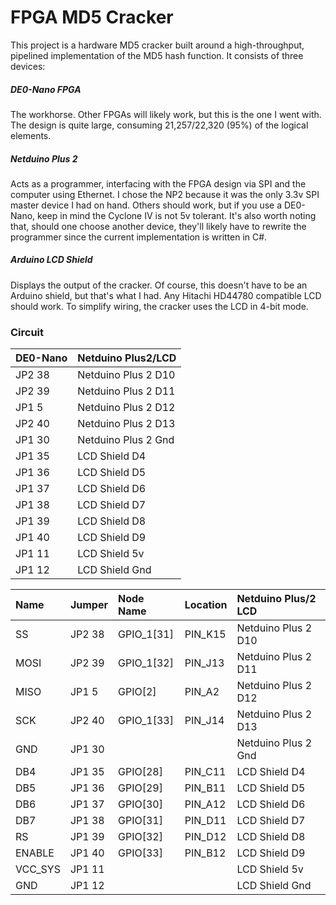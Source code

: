 # FPGA MD5 Cracker

This project is a hardware MD5 cracker built around a high-throughput, pipelined implementation of the MD5 hash function. It consists of three devices:

##### DE0-Nano FPGA
The workhorse. Other FPGAs will likely work, but this is the one I went with. The design is quite large, consuming 21,257/22,320 (95%) of the logical elements.

##### Netduino Plus 2
Acts as a programmer, interfacing with the FPGA design via SPI and the computer using Ethernet. I chose the NP2 because it was the only 3.3v SPI master device I had on hand. Others should work, but if you use a DE0-Nano, keep in mind the Cyclone IV is not 5v tolerant. It's also worth noting that, should one choose another device, they'll likely have to rewrite the programmer since the current implementation is written in C#.

##### Arduino LCD Shield
Displays the output of the cracker. Of course, this doesn't have to be an Arduino shield, but that's what I had. Any Hitachi HD44780 compatible LCD should work. To simplify wiring, the cracker uses the LCD in 4-bit mode.

### Circuit
| DE0-Nano | Netduino Plus2/LCD  |
| :------- | :------------------ |
| JP2 38   | Netduino Plus 2 D10 |
| JP2 39   | Netduino Plus 2 D11 |
| JP1 5    | Netduino Plus 2 D12 |
| JP2 40   | Netduino Plus 2 D13 |
| JP1 30   | Netduino Plus 2 Gnd |
| JP1 35   | LCD Shield D4       |
| JP1 36   | LCD Shield D5       |
| JP1 37   | LCD Shield D6       |
| JP1 38   | LCD Shield D7       |
| JP1 39   | LCD Shield D8       |
| JP1 40   | LCD Shield D9       |
| JP1 11   | LCD Shield 5v       |
| JP1 12   | LCD Shield Gnd      |

| Name     | Jumper | Node Name     | Location | Netduino Plus/2 LCD |
| :------- | :----- | :------------ | :------- | :------------------ |
| SS       | JP2 38 | GPIO\_1\[31\] | PIN\_K15 | Netduino Plus 2 D10 |
| MOSI     | JP2 39 | GPIO\_1\[32\] | PIN\_J13 | Netduino Plus 2 D11 |
| MISO     | JP1 5  | GPIO\[2\]     | PIN\_A2  | Netduino Plus 2 D12 |
| SCK      | JP2 40 | GPIO\_1\[33\] | PIN\_J14 | Netduino Plus 2 D13 |
| GND      | JP1 30 |               |          | Netduino Plus 2 Gnd |
| DB4      | JP1 35 | GPIO\[28\]    | PIN\_C11 | LCD Shield D4       |
| DB5      | JP1 36 | GPIO\[29\]    | PIN\_B11 | LCD Shield D5       |
| DB6      | JP1 37 | GPIO\[30\]    | PIN\_A12 | LCD Shield D6       |
| DB7      | JP1 38 | GPIO\[31\]    | PIN\_D11 | LCD Shield D7       |
| RS       | JP1 39 | GPIO\[32\]    | PIN\_D12 | LCD Shield D8       |
| ENABLE   | JP1 40 | GPIO\[33\]    | PIN\_B12 | LCD Shield D9       |
| VCC\_SYS | JP1 11 |               |          | LCD Shield 5v       |
| GND      | JP1 12 |               |          | LCD Shield Gnd      |

